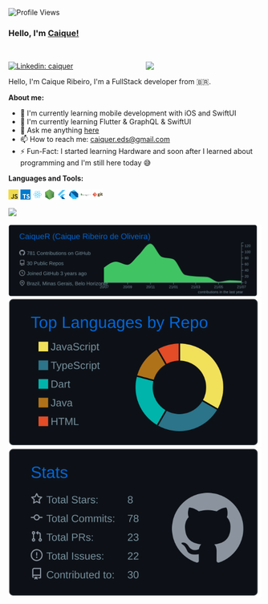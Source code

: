 ![Profile Views](http://estruyf-github.azurewebsites.net/api/VisitorHit?user=CaiqueR&repo=CaiqueR&countColorcountColor)

### Hello, I'm [Caique!](https://www.linkedin.com/in/caiquer/) 

<br/>

[![Linkedin: caiquer](https://img.shields.io/badge/-caiquer-blue?style=flat-square&logo=Linkedin&logoColor=white&link=https://www.linkedin.com/in/caiquer/)](https://www.linkedin.com/in/caiquer/)
<img align='right' src="https://media.giphy.com/media/M9gbBd9nbDrOTu1Mqx/giphy.gif" width="230">
<br />

Hello, I'm Caique Ribeiro, I'm a FullStack developer from 🇧🇷.

**About me:**

- 🔭 I'm currently learning mobile development with iOS and SwiftUI
- 🌱 I'm currently learning Flutter & GraphQL & SwiftUI
- 💬 Ask me anything [here](https://github.com/caiquer/caiquer/issues)
- 📫 How to reach me: caiquer.eds@gmail.com
- ⚡️ Fun-Fact: I started learning Hardware and soon after I learned about programming and I'm still here today 😅

**Languages and Tools:**  

<code><img height="20" src="https://raw.githubusercontent.com/github/explore/80688e429a7d4ef2fca1e82350fe8e3517d3494d/topics/javascript/javascript.png"></code>
<code><img height="20" src="https://raw.githubusercontent.com/github/explore/80688e429a7d4ef2fca1e82350fe8e3517d3494d/topics/typescript/typescript.png"></code>
<code><img height="20" src="https://raw.githubusercontent.com/github/explore/80688e429a7d4ef2fca1e82350fe8e3517d3494d/topics/react/react.png"></code>
<code><img height="20" src="https://raw.githubusercontent.com/github/explore/80688e429a7d4ef2fca1e82350fe8e3517d3494d/topics/nodejs/nodejs.png"></code>
<code><img height="20" src="https://raw.githubusercontent.com/github/explore/80688e429a7d4ef2fca1e82350fe8e3517d3494d/topics/flutter/flutter.png"></code>
<code><img height="20" src="https://raw.githubusercontent.com/github/explore/80688e429a7d4ef2fca1e82350fe8e3517d3494d/topics/dart/dart.png"></code>
<code><img height="20" src="https://raw.githubusercontent.com/github/explore/80688e429a7d4ef2fca1e82350fe8e3517d3494d/topics/mongodb/mongodb.png"></code>
<code><img height="20" src="https://raw.githubusercontent.com/github/explore/80688e429a7d4ef2fca1e82350fe8e3517d3494d/topics/git/git.png"></code>
  

<p align="left">
  <img height="180em" src="https://github-readme-streak-stats.herokuapp.com/?user=CaiqueR" />
</p>  
  
[![](https://raw.githubusercontent.com/CaiqueR/CaiqueR/master/profile-summary-card-output/github_dark/0-profile-details.svg)](https://github.com/vn7n24fzkq/github-profile-summary-cards)
[![](https://raw.githubusercontent.com/CaiqueR/CaiqueR/master/profile-summary-card-output/github_dark/1-repos-per-language.svg)](https://github.com/vn7n24fzkq/github-profile-summary-cards) 
[![](https://raw.githubusercontent.com/CaiqueR/CaiqueR/master/profile-summary-card-output/github_dark/3-stats.svg)](https://github.com/vn7n24fzkq/github-profile-summary-cards) 
